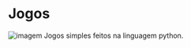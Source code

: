 # Jogos
<p align="left">
<img src="https://icons.iconarchive.com/icons/google/noto-emoji-animals-nature/128/22218-fox-face-icon.png"  alt="imagem"> 
Jogos simples feitos na linguagem python. 
